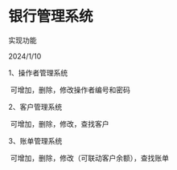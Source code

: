 # 银行管理系统

实现功能

2024/1/10

1、操作者管理系统

​	可增加，删除，修改操作者编号和密码

2、客户管理系统

​	可增加，删除，修改，查找客户

3、账单管理系统

​	可增加，删除，修改（可联动客户余额），查找账单

​	